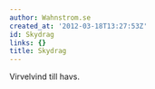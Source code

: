 ```yaml
---
author: Wahnstrom.se
created_at: '2012-03-18T13:27:53Z'
id: Skydrag
links: {}
title: Skydrag
---
```


Virvelvind till havs.
